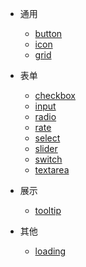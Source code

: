 - 通用
  - [button](button.md)
  - [icon](icon.md)
  - [grid](grid.md)
- 表单
  - [checkbox](checkbox.md)
  - [input](input.md)
  - [radio](radio.md)
  - [rate](rate.md)
  - [select](select.md)
  - [slider](slider.md)
  - [switch](switch.md)
  - [textarea](textarea.md)
- 展示
  - [tooltip](tooltip.md)


- 其他
  - [loading](loading.md)
